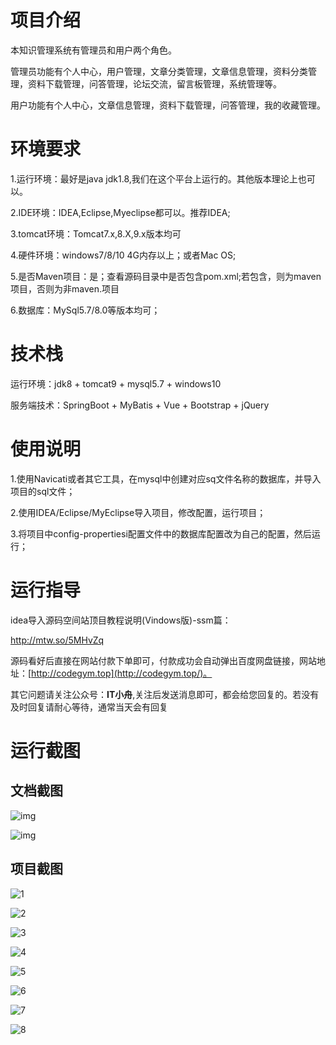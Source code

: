 # 项目介绍

本知识管理系统有管理员和用户两个角色。



管理员功能有个人中心，用户管理，文章分类管理，文章信息管理，资料分类管理，资料下载管理，问答管理，论坛交流，留言板管理，系统管理等。



用户功能有个人中心，文章信息管理，资料下载管理，问答管理，我的收藏管理。





# 环境要求

1.运行环境：最好是java jdk1.8,我们在这个平台上运行的。其他版本理论上也可以。 

2.IDE环境：IDEA,Eclipse,Myeclipse都可以。推荐IDEA; 

3.tomcat环境：Tomcat7.x,8.X,9.x版本均可 

4.硬件环境：windows7/8/10 4G内存以上；或者Mac OS; 

5.是否Maven项目：是；查看源码目录中是否包含pom.xml;若包含，则为maven项目，否则为非maven.项目 

6.数据库：MySql5.7/8.0等版本均可；



# 技术栈

运行环境：jdk8 + tomcat9 + mysql5.7 + windows10

服务端技术：SpringBoot + MyBatis + Vue + Bootstrap + jQuery



# 使用说明

1.使用Navicati或者其它工具，在mysql中创建对应sq文件名称的数据库，并导入项目的sql文件； 

2.使用IDEA/Eclipse/MyEclipse导入项目，修改配置，运行项目； 

3.将项目中config-propertiesi配置文件中的数据库配置改为自己的配置，然后运行；

# 运行指导

idea导入源码空间站顶目教程说明(Vindows版)-ssm篇：

http://mtw.so/5MHvZq 

源码看好后直接在网站付款下单即可，付款成功会自动弹出百度网盘链接，网站地址：[http://codegym.top](http://codegym.top/)。 

其它问题请关注公众号：**IT小舟**,关注后发送消息即可，都会给您回复的。若没有及时回复请耐心等待，通常当天会有回复

# 运行截图

## 文档截图

![img](https://gulimallcativen.oss-cn-shenzhen.aliyuncs.com/bishe16/wps47.png)



![img](https://gulimallcativen.oss-cn-shenzhen.aliyuncs.com/bishe16/wps48.png)



## 项目截图

![1](https://gulimallcativen.oss-cn-shenzhen.aliyuncs.com/fdsfsddddghfgfffgfsshi/1.png)

![2](https://gulimallcativen.oss-cn-shenzhen.aliyuncs.com/fdsfsddddghfgfffgfsshi/2.png)

![3](https://gulimallcativen.oss-cn-shenzhen.aliyuncs.com/fdsfsddddghfgfffgfsshi/3.png)

![4](https://gulimallcativen.oss-cn-shenzhen.aliyuncs.com/fdsfsddddghfgfffgfsshi/4.png)

![5](https://gulimallcativen.oss-cn-shenzhen.aliyuncs.com/fdsfsddddghfgfffgfsshi/5.png)

![6](https://gulimallcativen.oss-cn-shenzhen.aliyuncs.com/fdsfsddddghfgfffgfsshi/6.png)

![7](https://gulimallcativen.oss-cn-shenzhen.aliyuncs.com/fdsfsddddghfgfffgfsshi/7.png)

![8](https://gulimallcativen.oss-cn-shenzhen.aliyuncs.com/fdsfsddddghfgfffgfsshi/8.png)
